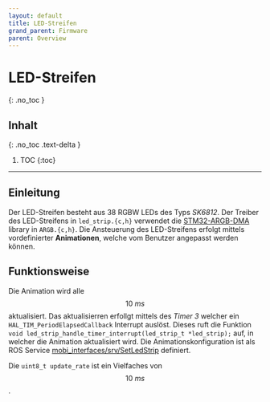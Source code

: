 ```yaml
---
layout: default
title: LED-Streifen
grand_parent: Firmware
parent: Overview
---
```


# LED-Streifen
{: .no_toc }

## Inhalt
{: .no_toc .text-delta }

1. TOC
{:toc}

---

## Einleitung

Der LED-Streifen besteht aus 38 RGBW LEDs des Typs *SK6812*.
Der Treiber des LED-Streifens in `led_strip.{c,h}` verwendet die [STM32-ARGB-DMA](https://github.com/Crazy-Geeks/STM32-ARGB-DMA) library in `ARGB.{c,h}`.
Die Ansteuerung des LED-Streifens erfolgt mittels vordefinierter **Animationen**, welche vom Benutzer angepasst werden können.

## Funktionsweise

Die Animation wird alle $$10~ms$$ aktualisiert.
Das aktualisierren erfollgt mittels des *Timer 3* welcher ein `HAL_TIM_PeriodElapsedCallback` Interrupt auslöst.
Dieses ruft die Funktion `void led_strip_handle_timer_interrupt(led_strip_t *led_strip);` auf, in welcher die Animation aktualisiert wird.
Die Animationskonfiguration ist als ROS Service [mobi_interfaces/srv/SetLedStrip]({{site.url}}/ros2/mobi_interfaces.html#mobi_interfacessrvsetledstrip) definiert.

Die `uint8_t update_rate` ist ein Vielfaches von $$10~ms$$.
